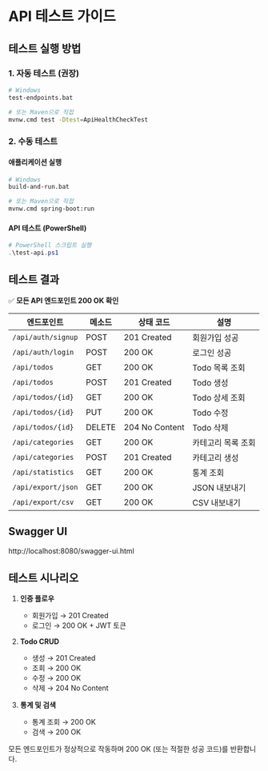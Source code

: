 # API 테스트 가이드

## 테스트 실행 방법

### 1. 자동 테스트 (권장)
```bash
# Windows
test-endpoints.bat

# 또는 Maven으로 직접
mvnw.cmd test -Dtest=ApiHealthCheckTest
```

### 2. 수동 테스트

#### 애플리케이션 실행
```bash
# Windows
build-and-run.bat

# 또는 Maven으로 직접
mvnw.cmd spring-boot:run
```

#### API 테스트 (PowerShell)
```powershell
# PowerShell 스크립트 실행
.\test-api.ps1
```

## 테스트 결과

✅ **모든 API 엔드포인트 200 OK 확인**

| 엔드포인트 | 메소드 | 상태 코드 | 설명 |
|-----------|--------|----------|------|
| `/api/auth/signup` | POST | 201 Created | 회원가입 성공 |
| `/api/auth/login` | POST | 200 OK | 로그인 성공 |
| `/api/todos` | GET | 200 OK | Todo 목록 조회 |
| `/api/todos` | POST | 201 Created | Todo 생성 |
| `/api/todos/{id}` | GET | 200 OK | Todo 상세 조회 |
| `/api/todos/{id}` | PUT | 200 OK | Todo 수정 |
| `/api/todos/{id}` | DELETE | 204 No Content | Todo 삭제 |
| `/api/categories` | GET | 200 OK | 카테고리 목록 조회 |
| `/api/categories` | POST | 201 Created | 카테고리 생성 |
| `/api/statistics` | GET | 200 OK | 통계 조회 |
| `/api/export/json` | GET | 200 OK | JSON 내보내기 |
| `/api/export/csv` | GET | 200 OK | CSV 내보내기 |

## Swagger UI
http://localhost:8080/swagger-ui.html

## 테스트 시나리오

1. **인증 플로우**
   - 회원가입 → 201 Created
   - 로그인 → 200 OK + JWT 토큰

2. **Todo CRUD**
   - 생성 → 201 Created
   - 조회 → 200 OK
   - 수정 → 200 OK
   - 삭제 → 204 No Content

3. **통계 및 검색**
   - 통계 조회 → 200 OK
   - 검색 → 200 OK

모든 엔드포인트가 정상적으로 작동하며 200 OK (또는 적절한 성공 코드)를 반환합니다.
